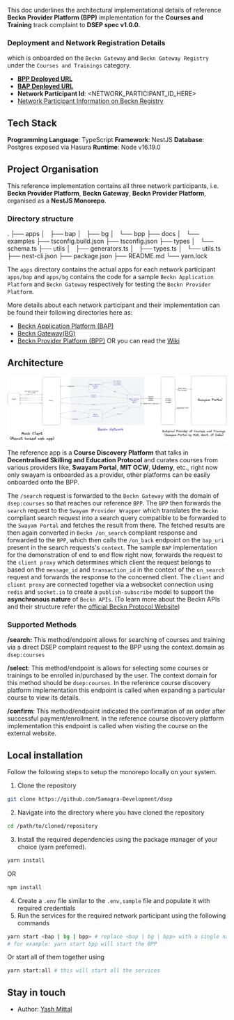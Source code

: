 
This doc underlines the architectural implementational details of reference **Beckn Provider Platform (BPP)** implementation for the **Courses and Training** track complaint to **DSEP spec v1.0.0.**

### Deployment and Network Registration Details

which is onboarded on the `Beckn Gateway` and `Beckn Gateway Registry` under the `Courses and Trainings` category.

- [**BPP Deployed URL**](https://bpp.dsep.samagra.io)
- [**BAP Deployed URL**](https://bap.dsep.samagra.io)
- **Network Participant Id**: <NETWORK_PARTICIPANT_ID_HERE>
- [Network Participant Information on Beckn Registry]()


## Tech Stack 

**Programming Language**: TypeScript
**Framework**: NestJS
**Database**: Postgres exposed via Hasura
**Runtime**: Node v16.19.0

## Project Organisation

This reference implementation contains all three network participants, i.e. **Beckn Provider Platform**, **Beckn Gateway**, **Beckn Provider Platform**, organised as a **NestJS Monorepo**. 

### Directory structure
.
├── apps
│   ├── bap
│   ├── bg
│   └── bpp
├── docs
│   └── examples
├── tsconfig.build.json
├── tsconfig.json
├── types
│   └── schema.ts
├── utils
│   ├── generators.ts
│   ├── types.ts
│   └── utils.ts
├── nest-cli.json
├── package.json
├── README.md
└── yarn.lock


The `apps` directory contains the actual apps for each network participant
`apps/bap` and `apps/bg` contains the code for a sample `Beckn Application Platform` and `Beckn Gateway` respectively for testing the `Beckn Provider Platform`.

More details about each network participant and their implementation can be found their following directories here as:
- [Beckn Application Platform (BAP)]()
- [Beckn Gateway(BG)]()
- [Beckn Provider Platform (BPP)]()
OR you can read the [Wiki]()

## Architecture

![Block Diagram](./docs/Reference-Implementation-Architecture.png)

The reference app is a **Course Discovery Platform** that talks in **Decentralised Skilling and Education Protocol** and curates courses from various providers like, **Swayam Portal**, **MIT OCW**, **Udemy**, etc., right now only swayam is onboarded as a provider, other platforms can be easily onboarded onto the BPP.

The `/search` request is forwarded to the `Beckn Gateway` with the domain of `dsep:courses` so that reaches our reference `BPP`. The `BPP` then forwards the `search` request to the `Swayam Provider Wrapper` which translates the `Beckn` compliant search request into a search query compatible to be forwarded to the `Swayam Portal` and fetches the result from there. The fetched results are then again converted in `Beckn /on_search` compliant response and forwarded to the `BPP`, which then calls the `/on_back` endpoint on the `bap_uri` present in the search requests's `context`. The sample `BAP` implementation for the demonstration of end to end flow right now, forwards the request to the `client proxy` which determines which client the request belongs to based on the `message_id` and `transaction_id` in the context of the `on_search` request and forwards the response to the concerned client.
The `client` and `client proxy` are connected together via a websocket connection using `redis` and `socket.io` to create a `publish-subscribe` model to support the **asynchronous nature** of `Beckn APIs`. (To learn more about the Beckn APIs and their structure refer the [official Beckn Protocol Website](https://https://becknprotocol.io/))


### Supported Methods

**/search:** This method/endpoint allows for searching of courses and training via a direct DSEP complaint request to the BPP using the context.domain as `dsep:courses`

**/select**: This method/endpoint is allows for selecting some courses or trainings to be enrolled in/purchased by the user. The context domain for this method should be `dsep:courses`.  In the reference course discovery platform implementation this endpoint is called when expanding a particular course to view its details.

**/confirm**: This method/endpoint indicated the confirmation of an order after successful payment/enrollment. In the reference course discovery platform implementation this endpoint is called when visiting the course on the external website.

## Local installation

Follow the following steps to setup the monorepo locally on your system.

1. Clone the repository
```bash
git clone https://github.com/Samagra-Development/dsep
```
2. Navigate into the directory where you have cloned the repository
```bash
cd /path/to/cloned/repository
```
3. Install the required dependencies using the package manager of your choice (yarn preferred).
```bash
yarn install
```
OR
```bash
npm install
```
4. Create a `.env` file similar to the `.env,sample` file and populate it with required credentials
5. Run the services for the required network participant using the following commands
```bash
yarn start <bap | bg | bpp> # replace <bap | bg | bpp> with a single name
# for example: yarn start bpp will start the BPP
```
Or start all of them together using
```bash
yarn start:all # this will start all the services
```


## Stay in touch

- Author: [Yash Mittal](https://github.com/techsavvyash)
